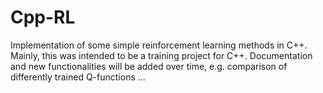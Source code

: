 # Cpp-RL
Implementation of some simple reinforcement learning methods in C++. Mainly, this was intended to be a training project for C++. Documentation and new functionalities will be added over time, e.g. comparison of differently trained Q-functions ...
